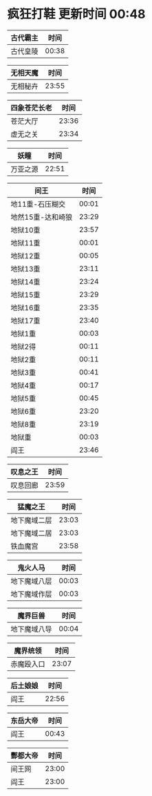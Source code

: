 # 疯狂打鞋 更新时间 00:48

| 古代霸主   | 时间    |
|--------|-------|
| 古代皇陵 | 00:38 |

| 无相天魔   | 时间    |
|--------|-------|
| 无相秘卉 | 23:55 |

| 四象苍茫长老   | 时间    |
|--------|-------|
| 苍茫大厅 | 23:36 |
| 虚无之关 | 23:34 |

| 妖瞳   | 时间    |
|--------|-------|
| 万亚之源 | 22:51 |

| 间王   | 时间    |
|--------|-------|
| 地11重-石压糊交 | 00:01 |
| 地然15重-达和崎狼 | 23:29 |
| 地狱10重 | 23:57 |
| 地狱11重 | 00:01 |
| 地狱12重 | 00:05 |
| 地狱13重 | 23:11 |
| 地狱14重 | 23:24 |
| 地狱15重 | 23:29 |
| 地狱16重 | 23:35 |
| 地狱17重 | 23:40 |
| 地狱1重 | 00:03 |
| 地狱2得 | 00:11 |
| 地狱2重 | 00:11 |
| 地狱3重 | 00:41 |
| 地狱4重 | 00:17 |
| 地狱5重 | 00:45 |
| 地狱6重 | 23:20 |
| 地狱8重 | 23:19 |
| 地狱重 | 00:03 |
| 阎王 | 23:46 |

| 叹息之王   | 时间    |
|--------|-------|
| 叹息回廊 | 23:59 |

| 猛魔之王   | 时间    |
|--------|-------|
| 地下魔域二层 | 23:03 |
| 地下魔域二居 | 23:03 |
| 铁血魔宫 | 23:58 |

| 鬼火人马   | 时间    |
|--------|-------|
| 地下魔域八层 | 00:03 |
| 地下魔域作层 | 00:03 |

| 魔界巨兽   | 时间    |
|--------|-------|
| 地下魔域八导 | 00:04 |

| 魔界统领   | 时间    |
|--------|-------|
| 赤魔殴入口 | 23:07 |

| 后土娘娘   | 时间    |
|--------|-------|
| 阎王 | 22:56 |

| 东岳大帝   | 时间    |
|--------|-------|
| 阎王 | 00:43 |

| 酆都大帝   | 时间    |
|--------|-------|
| 间王网 | 23:00 |
| 阎王 | 23:00 |